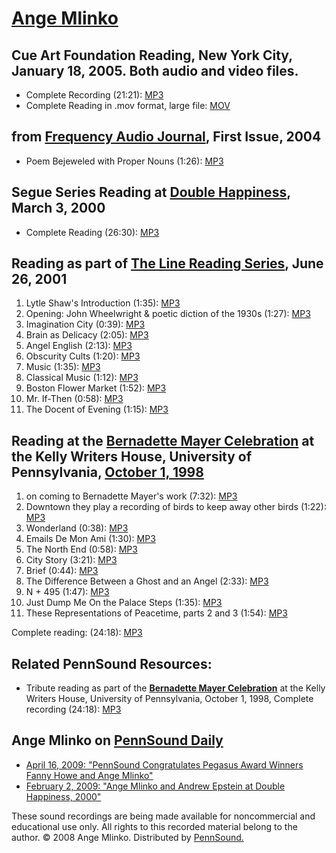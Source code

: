 [Ange Mlinko](http://bachelardette.blogspot.com/)
=================================================


Cue Art Foundation Reading, New York City, January 18, 2005. Both audio and video files.
----------------------------------------------------------------------------------------

-   Complete Recording (21:21): [MP3](http://media.sas.upenn.edu/pennsound/authors/Mlinko/Mlinko-Ange_reading_CUE-Art-Foundation_01-18-2005.mp3)
-   Complete Reading in .mov format, large file: [MOV](http://media.sas.upenn.edu/pennsound/authors/Mlinko/Mlinko-Ange_reading_CUE-Art-Foundation_01-18-2005.mov)

from [Frequency Audio Journal](http://writing.upenn.edu/pennsound/x/Frequency.html), First Issue, 2004
------------------------------------------------------------------------------------------------------

-   Poem Bejeweled with Proper Nouns (1:26): [MP3](http://media.sas.upenn.edu/pennsound/authors/Mlinko/Mlinko-Ange_10_Poem-Bejeweled-w-Prper-Nouns_Frequency_2004.mp3)

Segue Series Reading at [Double Happiness](Segue-DH.html), March 3, 2000
------------------------------------------------------------------------

-   Complete Reading (26:30): [MP3](http://media.sas.upenn.edu/pennsound/authors/Mlinko/Mlinko-Ange_Complete-Reading_Segue-Series_Double-Happiness_3-4-00.mp3)

Reading as part of [The Line Reading Series](http://writing.upenn.edu/pennsound/x/Line-Reading-Series.html#6-26-01), June 26, 2001
----------------------------------------------------------------------------------------------------------------------------------

1.  Lytle Shaw's Introduction (1:35): [MP3](http://media.sas.upenn.edu/pennsound/groups/Line-Reading-Series/6-26-01_Mlinko/Mlinko-Ange_01_Introduction_Line-Reading_6-26-01.mp3)
2.  Opening: John Wheelwright & poetic diction of the 1930s (1:27): [MP3](http://media.sas.upenn.edu/pennsound/groups/Line-Reading-Series/6-26-01_Mlinko/Mlinko-Ange_02_Opening-30s_Line-Reading_6-26-01.mp3)
3.  Imagination City (0:39): [MP3](http://media.sas.upenn.edu/pennsound/groups/Line-Reading-Series/6-26-01_Mlinko/Mlinko-Ange_03_Imagination-City_Line-Reading_6-26-01.mp3)
4.  Brain as Delicacy (2:05): [MP3](http://media.sas.upenn.edu/pennsound/groups/Line-Reading-Series/6-26-01_Mlinko/Mlinko-Ange_04_Brain-as-Delicacy_Line-Reading_6-26-01.mp3)
5.  Angel English (2:13): [MP3](http://media.sas.upenn.edu/pennsound/groups/Line-Reading-Series/6-26-01_Mlinko/Mlinko-Ange_05_Angel-English_Line-Reading_6-26-01.mp3)
6.  Obscurity Cults (1:20): [MP3](http://media.sas.upenn.edu/pennsound/groups/Line-Reading-Series/6-26-01_Mlinko/Mlinko-Ange_06_Obscurity-Cults_Line-Reading_6-26-01.mp3)
7.  Music (1:35): [MP3](http://media.sas.upenn.edu/pennsound/groups/Line-Reading-Series/6-26-01_Mlinko/Mlinko-Ange_07_Music_Line-Reading_6-26-01.mp3)
8.  Classical Music (1:12): [MP3](http://media.sas.upenn.edu/pennsound/groups/Line-Reading-Series/6-26-01_Mlinko/Mlinko-Ange_08_Classical-Music_Line-Reading_6-26-01.mp3)
9.  Boston Flower Market (1:52): [MP3](http://media.sas.upenn.edu/pennsound/groups/Line-Reading-Series/6-26-01_Mlinko/Mlinko-Ange_09_Boston-Flower-Market_Line-Reading_6-26-01.mp3)
10. Mr. If-Then (0:58): [MP3](http://media.sas.upenn.edu/pennsound/groups/Line-Reading-Series/6-26-01_Mlinko/Mlinko-Ange_10_Mr-If-then_Line-Reading_6-26-01.mp3)
11. The Docent of Evening (1:15): [MP3](http://media.sas.upenn.edu/pennsound/groups/Line-Reading-Series/6-26-01_Mlinko/Mlinko-Ange_11-The-Docent-of_Line-Reading_6-26-01.mp3)


Reading at the [Bernadette Mayer Celebration](http://writing.upenn.edu/wh/archival/events/1998/bernadette.html) at the Kelly Writers House, University of Pennsylvania, [October 1, 1998](http://www.writing.upenn.edu/%7Ewh/calendar/1098.html)
------------------------------------------------------------------------------------------------------------------------------------------------------------------------------------------------------------------------------------------------

1.  on coming to Bernadette Mayer's work (7:32): [MP3](http://media.sas.upenn.edu/pennsound/authors/Mlinko/Bernadette-Mayer-Celebration/Mlinko-Ange_01_on-coming-to-Bernadette-Mayers-work_Bernadette-Mayer-Celebration_KWH_UPenn_10-1-98.mp3)
2.  Downtown they play a recording of birds to keep away other birds (1:22): [MP3](http://media.sas.upenn.edu/pennsound/authors/Mlinko/Bernadette-Mayer-Celebration/Mlinko-Ange_02_Downtown-they-play-a-recording-of-birds-to-keep-away-other-birds_Bernadette-Mayer-Celebration_KWH_UPenn_10-1-98.mp3)
3.  Wonderland (0:38): [MP3](http://media.sas.upenn.edu/pennsound/authors/Mlinko/Bernadette-Mayer-Celebration/Mlinko-Ange_03_Wonderland_Bernadette-Mayer-Celebration_KWH_UPenn_10-1-98.mp3)
4.  Emails De Mon Ami (1:30): [MP3](http://media.sas.upenn.edu/pennsound/authors/Mlinko/Bernadette-Mayer-Celebration/Mlinko-Ange_04_Emails-De-Mon-Ami_Bernadette-Mayer-Celebration_KWH_UPenn_10-1-98.mp3)
5.  The North End (0:58): [MP3](http://media.sas.upenn.edu/pennsound/authors/Mlinko/Bernadette-Mayer-Celebration/Mlinko-Ange_05_The-North-End_Bernadette-Mayer-Celebration_KWH_UPenn_10-1-98.mp3)
6.  City Story (3:21): [MP3](http://media.sas.upenn.edu/pennsound/authors/Mlinko/Bernadette-Mayer-Celebration/Mlinko-Ange_06_City-Story_Bernadette-Mayer-Celebration_KWH_UPenn_10-1-98.mp3)
7.  Brief (0:44): [MP3](http://media.sas.upenn.edu/pennsound/authors/Mlinko/Bernadette-Mayer-Celebration/Mlinko-Ange_07_Brief_Bernadette-Mayer-Celebration_KWH_UPenn_10-1-98.mp3)
8.  The Difference Between a Ghost and an Angel (2:33): [MP3](http://media.sas.upenn.edu/pennsound/authors/Mlinko/Bernadette-Mayer-Celebration/Mlinko-Ange_08_The-Difference-Between-a-Ghost-and-an-Angel_Bernadette-Mayer-Celebration_KWH_UPenn_10-1-98.mp3)
9.  N + 495 (1:47): [MP3](http://media.sas.upenn.edu/pennsound/authors/Mlinko/Bernadette-Mayer-Celebration/Mlinko-Ange_09_N+495_Bernadette-Mayer-Celebration_KWH_UPenn_10-1-98.mp3)
10. Just Dump Me On the Palace Steps (1:35): [MP3](http://media.sas.upenn.edu/pennsound/authors/Mlinko/Bernadette-Mayer-Celebration/Mlinko-Ange_10_Just-Dump-Me-On-the-Palace-Steps_Bernadette-Mayer-Celebration_KWH_UPenn_10-1-98.mp3)
11. These Representations of Peacetime, parts 2 and 3 (1:54): [MP3](http://media.sas.upenn.edu/pennsound/authors/Mlinko/Bernadette-Mayer-Celebration/Mlinko-Ange_11_These-Representations-Of-Peacetime-parts-2-and-3_Bernadette-Mayer-Celebration_KWH_UPenn_10-1-98.mp3)

Complete reading: (24:18): [MP3](http://media.sas.upenn.edu/pennsound/authors/Mayer/KWH/Mayer-Bernadette_03_Ange-Mlinko-tribute_UPenn_10-1-98.mp3)

Related PennSound Resources:
----------------------------

-   Tribute reading as part of the **[Bernadette Mayer Celebration](http://writing.upenn.edu/wh/archival/events/1998/bernadette.html)** at the Kelly Writers House, University of Pennsylvania,
    October 1, 1998, Complete recording (24:18): [MP3](http://media.sas.upenn.edu/pennsound/authors/Mayer/KWH/Mayer-Bernadette_03_Ange-Mlinko-tribute_UPenn_10-1-98.mp3)

Ange Mlinko on [PennSound Daily](http://writing.upenn.edu/pennsound/daily/)
---------------------------------------------------------------------------

-   [April 16, 2009: "PennSound Congratulates Pegasus Award Winners Fanny Howe and Ange Mlinko"](http://writing.upenn.edu/pennsound/daily/200904.php#16_22:43)
-   [February 2, 2009: "Ange Mlinko and Andrew Epstein at Double Happiness, 2000"](http://writing.upenn.edu/pennsound/daily/200902.php#2_21:55)

  
These sound recordings are being made available for noncommercial and educational
use only. All rights to this recorded material belong to the author. © 2008 Ange Mlinko. Distributed
by [PennSound.](../index.html)
